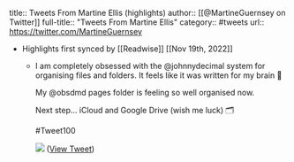title:: Tweets From Martine Ellis (highlights)
author:: [[@MartineGuernsey on Twitter]]
full-title:: "Tweets From Martine Ellis"
category:: #tweets
url:: https://twitter.com/MartineGuernsey

- Highlights first synced by [[Readwise]] [[Nov 19th, 2022]]
	- I am completely obsessed with the @johnnydecimal system for organising files and folders. It feels like it was written for my brain 🧠
	  
	  My @obsdmd pages folder is feeling so well organised now.
	  
	  Next step… iCloud and Google Drive (wish me luck) 🗂
	  
	  #Tweet100 
	  
	  ![](https://pbs.twimg.com/media/FMc2VpoWQCwI_xC.jpg) ([View Tweet](https://twitter.com/MartineGuernsey/status/1497225156284096521))